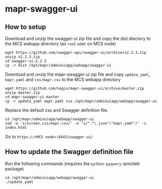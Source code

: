# mapr-swagger-ui

## How to setup

Download and unzip the swagger-ui zip file and copy the dist diectory to the MCS webapp directory (as `root` user on MCS node)
    
    wget https://github.com/swagger-api/swagger-ui/archive/v2.2.3.zip
    unzip v2.2.3.zip
    cd swagger-ui-2.2.3
    cp -r dist /opt/mapr/adminuiapp/webapp/swagger-ui

Download and unzip the mapr-swagger-ui zip file and copy `update_yaml`, `mapr.yaml` and `css/mapr.css` to the MCS webapp directory

    wget https://github.com/nagix/mapr-swagger-ui/archive/master.zip
    unzip master.zip
    cd mapr-swagger-ui-master
    cp -r update_yaml mapr.yaml css /opt/mapr/adminuiapp/webapp/swagger-ui

Replace the default css and Swagger definition file.

    cd /opt/mapr/adminuiapp/webapp/swagger-ui
    sed -e 's/screen.css/mapr.css/' -e 's/".*\.json"/"mapr.yaml"/' -i index.html

Go to `https://<MCS node>:8443/swagger-ui/`

## How to update the Swagger definition file

Run the following commands (requires the `python-pyquery` rpm/deb package)

    cd /opt/mapr/adminuiapp/webapp/swagger-ui
    ./update_yaml
